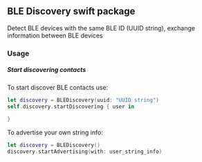 ## BLE Discovery swift package 
Detect BLE devices with the same BLE ID (UUID string), exchange information between BLE devices

### Usage

##### Start discovering contacts
To start discover BLE contacts use: 

```Swift
let discovery = BLEDiscovery(uuid: "UUID string")
self.discovery.startDiscovering { user in
                    
}
```

To advertise your own string info: 

```Swift
let discovery = BLEDiscovery()
discovery.startAdvertising(with: user_string_info)
```
